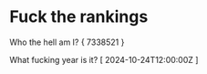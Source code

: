 # Fuck the rankings

Who the hell am I?
{ 7338521 }

What fucking year is it?
[ 2024-10-24T12:00:00Z ]
